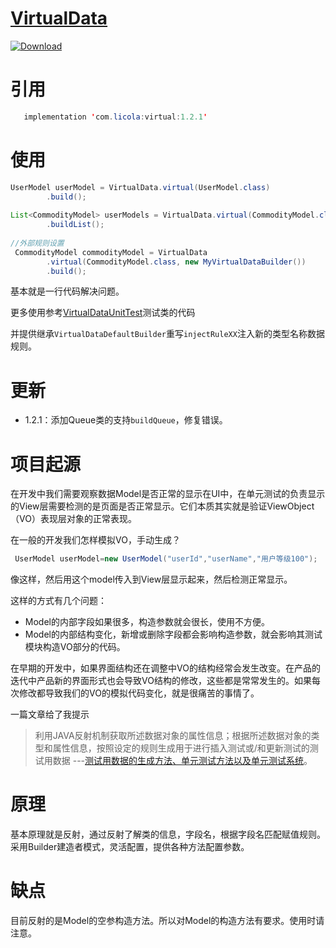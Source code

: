 

# [VirtualData](https://github.com/LiCola/VirtualData)


[ ![Download](https://api.bintray.com/packages/licola/maven/VirtualData/images/download.svg) ](https://bintray.com/licola/maven/VirtualData/_latestVersion)

# 引用

```java
   implementation 'com.licola:virtual:1.2.1'
```

# 使用
```java
UserModel userModel = VirtualData.virtual(UserModel.class)
        .build();
        
List<CommodityModel> userModels = VirtualData.virtual(CommodityModel.class)
        .buildList();
        
//外部规则设置
 CommodityModel commodityModel = VirtualData
        .virtual(CommodityModel.class, new MyVirtualDataBuilder())
        .build();

```
基本就是一行代码解决问题。

更多使用参考[VirtualDataUnitTest](https://github.com/LiCola/VirtualData/blob/master/app/src/test/java/com/model/licola/virtualdata/VirtualDataUnitTest.java)测试类的代码

并提供继承`VirtualDataDefaultBuilder`重写`injectRuleXX`注入新的类型名称数据规则。

# 更新
- 1.2.1：添加Queue类的支持`buildQueue`，修复错误。

# 项目起源
在开发中我们需要观察数据Model是否正常的显示在UI中，在单元测试的负责显示的View层需要检测的是页面是否正常显示。它们本质其实就是验证ViewObject（VO）表现层对象的正常表现。

在一般的开发我们怎样模拟VO，手动生成？
```java
 UserModel userModel=new UserModel("userId","userName","用户等级100");
```
像这样，然后用这个model传入到View层显示起来，然后检测正常显示。

这样的方式有几个问题：

* Model的内部字段如果很多，构造参数就会很长，使用不方便。
* Model的内部结构变化，新增或删除字段都会影响构造参数，就会影响其测试模块构造VO部分的代码。

在早期的开发中，如果界面结构还在调整中VO的结构经常会发生改变。在产品的迭代中产品新的界面形式也会导致VO结构的修改，这些都是常常发生的。如果每次修改都导致我们的VO的模拟代码变化，就是很痛苦的事情了。


一篇文章给了我提示

> 利用JAVA反射机制获取所述数据对象的属性信息；根据所述数据对象的类型和属性信息，按照设定的规则生成用于进行插入测试或/和更新测试的测试用数据
> ---[测试用数据的生成方法、单元测试方法以及单元测试系统](https://patents.google.com/patent/CN102760096A/zh)。


# 原理
基本原理就是反射，通过反射了解类的信息，字段名，根据字段名匹配赋值规则。
采用Builder建造者模式，灵活配置，提供各种方法配置参数。

# 缺点
目前反射的是Model的空参构造方法。所以对Model的构造方法有要求。使用时请注意。


